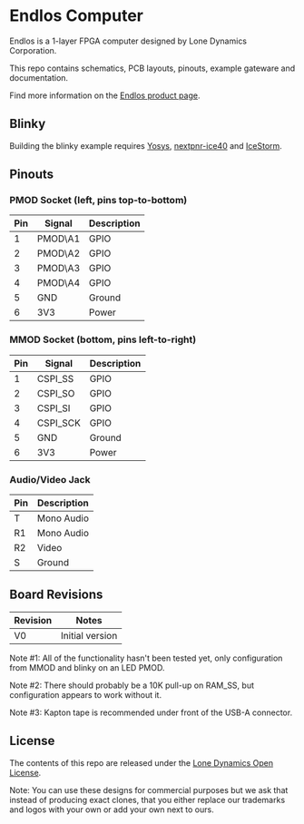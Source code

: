 # Endlos Computer

Endlos is a 1-layer FPGA computer designed by Lone Dynamics Corporation.

This repo contains schematics, PCB layouts, pinouts, example gateware and documentation.

Find more information on the [Endlos product page](https://machdyne.com/product/endlos-computer/).

## Blinky 

Building the blinky example requires [Yosys](https://github.com/YosysHQ/yosys), [nextpnr-ice40](https://github.com/YosysHQ/nextpnr) and [IceStorm](https://github.com/YosysHQ/icestorm).

## Pinouts

### PMOD Socket (left, pins top-to-bottom)

| Pin | Signal | Description |
| ----| ------ | ----------- |
| 1 | PMOD\A1 | GPIO |
| 2 | PMOD\A2 | GPIO |
| 3 | PMOD\A3 | GPIO |
| 4 | PMOD\A4 | GPIO |
| 5 | GND | Ground |
| 6 | 3V3 | Power |

### MMOD Socket (bottom, pins left-to-right)

| Pin | Signal | Description |
| --- | ------ | ----------- |
| 1 | CSPI\_SS | GPIO |
| 2 | CSPI\_SO | GPIO |
| 3 | CSPI\_SI | GPIO |
| 4 | CSPI\_SCK | GPIO |
| 5 | GND | Ground |
| 6 | 3V3 | Power |

### Audio/Video Jack

| Pin | Description |
| --- | ----------- |
| T | Mono Audio |
| R1 | Mono Audio |
| R2 | Video |
| S | Ground |

## Board Revisions

| Revision | Notes |
| -------- | ----- |
| V0 | Initial version |

Note #1: All of the functionality hasn't been tested yet, only configuration from MMOD and blinky on an LED PMOD.

Note #2: There should probably be a 10K pull-up on RAM\_SS, but configuration appears to work without it.

Note #3: Kapton tape is recommended under front of the USB-A connector.

## License

The contents of this repo are released under the [Lone Dynamics Open License](LICENSE.md).

Note: You can use these designs for commercial purposes but we ask that instead of producing exact clones, that you either replace our trademarks and logos with your own or add your own next to ours.
